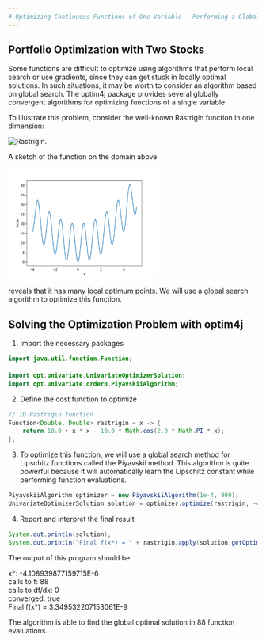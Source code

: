 ```yaml
---
# Optimizing Continuous Functions of One Variable - Performing a Global Search
---
```


Portfolio Optimization with Two Stocks
-------------------------

Some functions are difficult to optimize using algorithms that perform local search or use gradients, since they can get stuck in locally optimal solutions. In such situations, it may be worth to consider an algorithm based on global search. The optim4j package provides several globally convergent algorithms for optimizing functions of a single variable.

To illustrate this problem, consider the well-known Rastrigin function in one dimension:

<img src="https://latex.codecogs.com/svg.latex?\Large&space;f(x)=10+x^2-10\cos(2 \pi x), \quad x\in[-4.0, 5.12]" title="Rastrigin" />.

A sketch of the function on the domain above

<img src="images/rastrigin.svg" width="300"/>

reveals that it has many local optimum points. We will use a global search algorithm to optimize this function.

Solving the Optimization Problem with optim4j
-------------------------

1. Import the necessary packages

```java
import java.util.function.Function;

import opt.univariate.UnivariateOptimizerSolution;
import opt.univariate.order0.PiyavskiiAlgorithm;
```

2. Define the cost function to optimize

```java
// 1D Rastrigin function
Function<Double, Double> rastrigin = x -> {
	return 10.0 + x * x - 10.0 * Math.cos(2.0 * Math.PI * x);
};
```

3. To optimize this function, we will use a global search method for Lipschitz functions called the Piyavskii method. This algorithm is quite powerful because it will automatically learn the Lipschitz constant while performing function evaluations.

```java
PiyavskiiAlgorithm optimizer = new PiyavskiiAlgorithm(1e-4, 999);
UnivariateOptimizerSolution solution = optimizer.optimize(rastrigin, -4.0, 5.12);
```

4. Report and interpret the final result

```java
System.out.println(solution);
System.out.println("Final f(x*) = " + rastrigin.apply(solution.getOptimalPoint()));
```

The output of this program should be

x*: -4.108939877159715E-6<br>
calls to f: 88<br>
calls to df/dx: 0<br>
converged: true<br>
Final f(x*) = 3.349532207153061E-9

The algorithm is able to find the global optimal solution in 88 function evaluations. 
